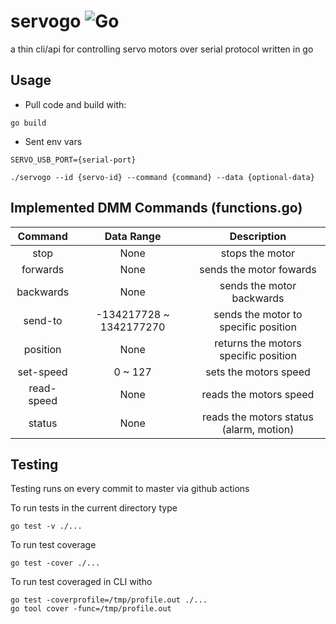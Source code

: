 # servogo ![Go](https://github.com/NickHerrig/servogo/workflows/Go/badge.svg)
a thin cli/api for controlling servo motors over serial protocol written in go

## Usage
- Pull code and build with:
```shell
go build
```

- Sent env vars
```shell
SERVO_USB_PORT={serial-port}
```

```shell
./servogo --id {servo-id} --command {command} --data {optional-data}
```

## Implemented DMM Commands (functions.go)


| Command         |  Data Range              |  Description                              |
|:---------------:|:------------------------:|:-----------------------------------------:|
|    stop         |  None                    | stops the motor                           | 
|    forwards     |  None                    | sends the motor fowards                   | 
|    backwards    |  None                    | sends the motor backwards                 | 
|    send-to      | -134217728 ~ 1342177270  | sends the motor to specific position      |
|    position     |  None                    | returns the motors specific position      | 
|    set-speed    |  0 ~ 127                 | sets the motors speed                     | 
|    read-speed   |  None                    | reads the motors speed                    |
|    status       |  None                    | reads the motors status (alarm, motion)   |


## Testing 
Testing runs on every commit to master via github actions

To run tests in the current directory type
```shell
go test -v ./...
```

To run test coverage 
```shell
go test -cover ./...
```

To run test coveraged in CLI witho
```shell
go test -coverprofile=/tmp/profile.out ./...
go tool cover -func=/tmp/profile.out
```
